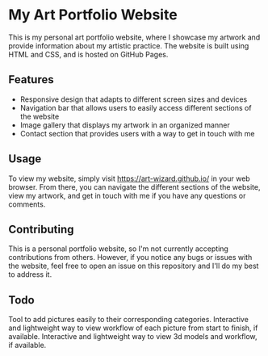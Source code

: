 # My Art Portfolio Website

This is my personal art portfolio website, where I showcase my artwork and provide information about my artistic practice. The website is built using HTML and CSS, and is hosted on GitHub Pages.

## Features

- Responsive design that adapts to different screen sizes and devices
- Navigation bar that allows users to easily access different sections of the website
- Image gallery that displays my artwork in an organized manner
- Contact section that provides users with a way to get in touch with me

## Usage

To view my website, simply visit https://art-wizard.github.io/ in your web browser. From there, you can navigate the different sections of the website, view my artwork, and get in touch with me if you have any questions or comments.

## Contributing

This is a personal portfolio website, so I'm not currently accepting contributions from others. However, if you notice any bugs or issues with the website, feel free to open an issue on this repository and I'll do my best to address it.

## Todo
Tool to add pictures easily to their corresponding categories.
Interactive and lightweight way to view workflow of each picture from start to finish, if available.
Interactive and lightweight way to view 3d models and workflow, if available.